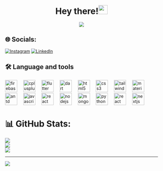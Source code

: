 <h1 align="center">Hey there!<img src="https://raw.githubusercontent.com/aemmadi/aemmadi/master/wave.gif" width="30px"></h1>
<p align="center">
  <img src="[https://media.licdn.com/dms/image/D4D16AQEnPL6W647Kig/profile-displaybackgroundimage-shrink_350_1400/0/1672945646450?e=1678320000&v=beta&t=yO-N_jpN9QUrbsS2qtHBhT2Gu0ZrnDr4LvtxR7CdIUY](https://www.linkedin.com/in/Hiresh007/overlay/background-image/)">
 </p>



## 🌐 Socials:
[![Instagram](https://img.shields.io/badge/Instagram-%23E4405F.svg?logo=Instagram&logoColor=white)](https://www.instagram.com/hiresh_23) [![LinkedIn](https://img.shields.io/badge/LinkedIn-%230077B5.svg?logo=linkedin&logoColor=white)](https://www.linkedin.com/in/hiresh-shah-1614ec)
<h2 align="left">🛠 Language and tools</h2>

###

<div align="left">
  <img src="https://cdn.jsdelivr.net/gh/devicons/devicon/icons/firebase/firebase-plain-wordmark.svg" height="40" alt="firebase logo"  />
  <img width="12" />
  <img src="https://cdn.jsdelivr.net/gh/devicons/devicon/icons/cplusplus/cplusplus-original.svg" height="40" alt="cplusplus logo"  />
  <img width="12" />
  <img src="https://cdn.jsdelivr.net/gh/devicons/devicon/icons/flutter/flutter-original.svg" height="40" alt="flutter logo"  />
  <img width="12" />
  <img src="https://cdn.jsdelivr.net/gh/devicons/devicon/icons/dart/dart-original.svg" height="40" alt="dart logo"  />
  <img width="12" />
  <img src="https://cdn.jsdelivr.net/gh/devicons/devicon/icons/html5/html5-original.svg" height="40" alt="html5 logo"  />
  <img width="12" />
  <img src="https://cdn.jsdelivr.net/gh/devicons/devicon/icons/css3/css3-original.svg" height="40" alt="css3 logo"  />
  <img width="12" />
  <img src="https://cdn.jsdelivr.net/gh/devicons/devicon/icons/tailwindcss/tailwindcss-original-wordmark.svg" height="40" alt="tailwindcss logo"  />
  <img width="12" />
  <img src="https://cdn.jsdelivr.net/gh/devicons/devicon/icons/materialui/materialui-original.svg" height="40" alt="material-ui logo"  />
  <img width="12" />
  <img src="https://cdn.jsdelivr.net/gh/devicons/devicon/icons/antd/antd-original.svg" height="40" alt="antd logo"  />
  <img width="12" />
  <img src="https://cdn.jsdelivr.net/gh/devicons/devicon/icons/javascript/javascript-original.svg" height="40" alt="javascript logo"  />
  <img width="12" />
  <img src="https://cdn.jsdelivr.net/gh/devicons/devicon/icons/react/react-original.svg" height="40" alt="react logo"  />
  <img width="12" />
  <img src="https://cdn.jsdelivr.net/gh/devicons/devicon/icons/nodejs/nodejs-original.svg" height="40" alt="nodejs logo"  />
  <img width="12" />
  <img src="https://cdn.jsdelivr.net/gh/devicons/devicon/icons/mongodb/mongodb-original.svg" height="40" alt="mongodb logo"  />
  <img width="12" />
  <img src="https://cdn.jsdelivr.net/gh/devicons/devicon/icons/python/python-original.svg" height="40" alt="python logo"  />
  <img width="12" />
   <img src="https://cdn.jsdelivr.net/gh/devicons/devicon/icons/react/react-original.svg" height="40" alt="react logo"  />
  <img width="12" />
   <img src="https://cdn.jsdelivr.net/gh/devicons/devicon/icons/nextjs/nextjs-original.svg" height="40" alt="nextjs logo"  />
  <img width="12" />
</div>

# 📊 GitHub Stats:
![](https://github-readme-stats.vercel.app/api?username=Hiresh007&theme=gotham&hide_border=false&include_all_commits=true&count_private=true)<br/>
![](https://github-readme-streak-stats.herokuapp.com/?user=Hiresh007&theme=gotham&hide_border=false)<br/>
![](https://github-readme-stats.vercel.app/api/top-langs/?username=Hiresh007&theme=gotham&hide_border=false&include_all_commits=true&count_private=true&layout=compact)




---
[![](https://visitcount.itsvg.in/api?id=Hiresh007&icon=9&color=10)](https://visitcount.itsvg.in)

<!-- Proudly created with GPRM ( https://gprm.itsvg.in ) -->
